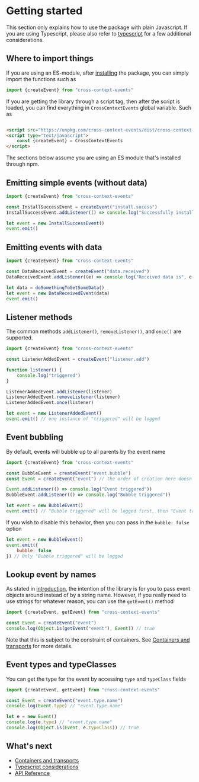 # Getting started

This section only explains how to use the package with plain Javascript. If you are using Typescript, please also refer
to [typescript](typescript) for a few additional considerations.

## Where to import things

If you are using an ES-module, after [installing](../) the package, you can simply import the functions such as

```js
import {createEvent} from "cross-context-events"
```

If you are getting the library through a script tag, then after the script is loaded, you can find everything
in `CrossContextEvents` global variable. Such as

```html

<script src="https://unpkg.com/cross-context-events/dist/cross-context-events.min.js"></script>
<script type="text/javascript">
    const {createEvent} = CrossContextEvents
</script>
```

The sections below assume you are using an ES module that's installed through npm.

## Emitting simple events (without data)

```js
import {createEvent} from "cross-context-events"

const InstallSuccessEvent = createEvent("install.sucess")
InstallSuccessEvent.addListener(() => console.log("Successfully installed!"))

let event = new InstallSuccessEvent()
event.emit()
```

## Emitting events with data

```js
import {createEvent} from "cross-context-events"

const DataReceivedEvent = createEvent("data.received")
DataReceivedEvent.addListener((e) => console.log("Received data is", e.data))

let data = doSomethingToGetSomeData()
let event = new DataReceivedEvent(data)
event.emit()
```

## Listener methods

The common methods `addListener()`, `removeListener()`, and `once()` are supported.

```js 
import {createEvent} from "cross-context-events"

const ListenerAddedEvent = createEvent("listener.add")

function listener() {
    console.log("triggered")
}

ListenerAddedEvent.addListener(listener)
ListenerAddedEvent.removeListener(listener)
ListenerAddedEvent.once(listener)

let event = new ListenerAddedEvent()
event.emit() // one instance of "triggered" will be logged
```

## Event bubbling

By default, events will bubble up to all parents by the event name

```js
import {createEvent} from "cross-context-events"

const BubbleEvent = createEvent("event.bubble")
const Event = createEvent("event") // the order of creation here doesn't actually matter

Event.addListener(() => console.log("Event triggered"))
BubbleEvent.addListener(() => console.log("Bubble triggered"))

let event = new BubbleEvent()
event.emit() // "Bubble triggered" will be logged first, then "Event triggered"
```

If you wish to disable this behavior, then you can pass in the `bubble: false` option

```js 
let event = new BubbleEvent()
event.emit({
    bubble: false
}) // Only "Bubble triggered" will be logged
```

## Lookup event by names

As stated in [introduction](../), the intention of the library is for you to pass event objects around instead of by a
string name. However, if you really need to use strings for whatever reason, you can use the `getEvent()` method

```js
import {createEvent, getEvent} from "cross-context-events"

const Event = createEvent("event")
console.log(Object.is(getEvent("event"), Event)) // true
```

Note that this is subject to the constraint of containers. See [Containers and transports](containers-and-transports)
for more details.

## Event types and typeClasses

You can get the type for the event by accessing `type` and `typeClass` fields

```js
import {createEvent, getEvent} from "cross-context-events"

const Event = createEvent("event.type.name")
console.log(Event.type) // "event.type.name"

let e = new Event()
console.log(e.type) // "event.type.name"
console.log(Object.is(Event, e.typeClass)) // true
```

## What's next

- [Containers and transports](containers-and-transports)
- [Typescript considerations](typescript)
- [API Reference](api)

